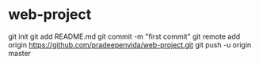 # web-project
git init
git add README.md
git commit -m "first commit"
git remote add origin https://github.com/pradeepenvida/web-project.git
git push -u origin master
